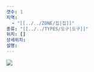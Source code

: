 ```yaml
---
갯수: 1
지역:
  - "[[../../ZONE/집|집]]"
종류: "[[../../TYPES/도구|도구]]"
위치: []
상세위치: 
설명:
---
```


![](http://192.168.50.22/devices/250322_IMG_0037.jpg)
